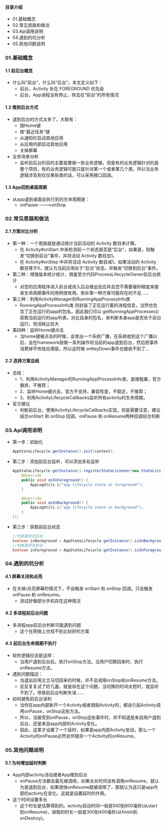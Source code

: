 #### 目录介绍
- 01.基础概念
- 02.常见思路和做法
- 03.Api调用说明
- 04.遇到的坑分析
- 05.其他问题说明



### 01.基础概念
#### 1.1 前后台概念
- 什么叫“前台”，什么叫“后台”。本文定义如下：
    - 前台，Activity 处在 FOREGROUND 优先级
    - 后台，App进程没有停止，除去在“前台”的所有情况



#### 1.2 推到后台方式
- 退到后台的方式太多了，大致有：
    - 按Home键
    - 按“最近任务”键
    - 从通知栏启动其他应用
    - 从应用内部启动其他应用
    - 关掉屏幕
- 业务场景分析
    - 监听前后台的目的主要是要做一些业务逻辑，但是有的业务逻辑针对的是整个项目，有的业务逻辑可能只是针对某一个或者某几个类，所以当业务逻辑涉及到仅仅某些类的话，可以采用接口回调。


#### 1.3 App回到桌面周期
- 从app退到桌面会执行到的生命周期是：
    - onPause---->onStop




### 02.常见思路和做法
#### 2.1 方案对比分析
- 第一种：一个思路就是通过统计当前活动的 Activity 数目来计算。
    - 在 Activity#onStart 中来检测前一个状态是否是“后台”，如果是，则触发“切换到前台”事件，并将活动 Activity 数目加1。 
    - 在 Activity#onStop 中并将活动 Activity 数目减1。如果活动的 Activity 数目等于0，就认为当前应用处于“后台”状态，并触发“切换到后台”事件。
- 第二种：增强版本统计统计，借鉴官方代码ProcessLifecycleOwner前后台统计
    - 对您的应用程序进入前台或进入后台做出反应并且您不需要毫秒精度来接收生命周期事件的用例很有用。弥补第一种方案可能存在的不足……
- 第三种：利用ActivityManager的RunningAppProcessInfo类
    - RunningAppProcessInfo类 则封装了正在运行着的进程信息，当然也包含了正在运行的app的包名，因此我们可以 getRunningAppProcesses() 获取当前运行的app列表，对比自身的包名，来判断本身app是否处于前台运行。但消耗比较大
- 第四种：监听Home键点击
    - 当home键被点击的时候，会发出一个系统广播，在系统收到这个广播以后，会在framework层做一系列操作将当前的app退到后台，然后把事件消费掉不传给应用层，所以这时候 onKeyDown事件也接收不到了…


#### 2.2 选择方案总结
- 总结：
    - 1、利用ActivityManager的RunningAppProcessInfo类，直接粗暴，官方摒弃，不推荐；
    - 2、监听Home键点击，官方不支持，兼容性差，不稳定，不推荐；
    - 3、利用ActivityLifecycleCallbacks监听所有activity的生命周期，
- 官方建议
    - 判断前后台，使用ActivityLifecycleCallbacks实现，但是需要注意，建议结合onStart 和 onStop 回调，onPause 和 onResume两种回调综合判断



### 03.Api调用说明
- 第一步：初始化
    ``` java
    AppStateLifecycle.getInstance().init(context);
    ```
- 第二步：添加前后台监听，可以添加多处监听
    ``` java
    AppStateLifecycle.getInstance().registerStateListener(new StateListener() {
        @Override
        public void onInForeground() {
            AppLogUtils.i("app lifecycle state in foreground");
        }
    
        @Override
        public void onInBackground() {
            AppLogUtils.i("app lifecycle state in background");
        }
    });
    ```
- 第三步：获取前后台状态
    ``` java
    //判断是否在后台
    boolean inBackground = AppStateLifecycle.getInstance().isInBackground();
    //判断是否在前台
    boolean inForeground = AppStateLifecycle.getInstance().isInForeground();
    ```


### 04.遇到的坑分析
#### 4.1 屏幕关闭和点亮
- 在关掉/点亮屏幕的情况下，不会触发 onStart 和 onStop 回调。只会触发 onPause 和 onResume。
    - 测试好像部分手机存在这种情况


#### 4.2 多进程前后台问题
- 多进程app前后台判断可能遇到问题
    - 这个在网络上也找不到比较好的方案


#### 4.3 前后台生命周期不执行
- 软件逻辑应该是这样：
    - 当用户退到后台后，执行onStop方法。当用户切换回来时，执行onResume方法。
- 遇到问题描述：
    - 当退出应用又立马切回来的时候，并不会调用onStop和onResume方法。
    - 反反复复试了好几遍，就是存在这个问题，当切换的时间太短时，就监听不到了。导致前后台判断失误……
- 如何避免前后台误判
    - 当你在app内部新开一个Activity或者销毁Activity时，都会引起Activity调用onPause，onStop这些方法。
    - 所以，当接受到onPause，onStop这些事件时，并不知道是来自用户退到后台，还是来自app内部的Activity变化。
    - 因此，这里才设置了一个延时，如果是app内部Activity变动，那么一个Activity的onPause必然会伴随另一个Activity的onResume。




### 05.其他问题说明
#### 5.1 为何增加延时判断
- App内部activity活动或者App推到后台
    - onPause方法都会最先被调用，如果太长时间没有调用onResume，就认为是退到后台，如果很快onResume就被调用了，那就认为这只是app内部的activity在变化。这就是设置延时的作用。
- 这个时间设置多长
    - 这个时长是估算得到的。activity启动时间一般是500到800毫秒(从start到onResume)，销毁的时长一般是300到400毫秒(从finish到onDestroy)。



